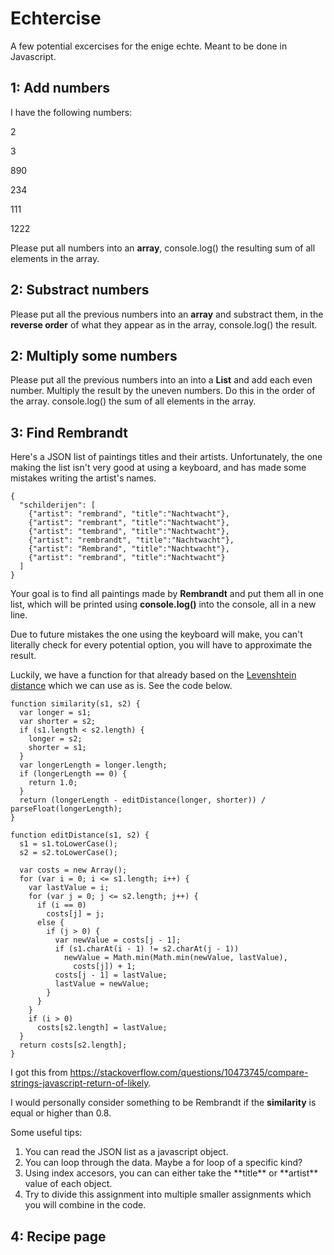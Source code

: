 
# Echtercise
A few potential excercises for the enige echte. Meant to be done in Javascript.

## 1: Add numbers

I have the following numbers:

2

3

890

234

111

1222



Please put all numbers into an **array**, console.log() the resulting sum of all elements in the array.


## 2: Substract numbers

Please put all the previous numbers into an **array** and substract them, in the **reverse order** of what they appear as in the array, console.log() the result.


## 2: Multiply some numbers

Please put all the previous numbers into an into a **List** and add each even number. Multiply the result by the uneven numbers. Do this in the order of the array. console.log() the sum of all elements in the array.

## 3: Find Rembrandt

Here's a JSON list of paintings titles and their artists. Unfortunately, the one making the list isn't very good at using a keyboard, and has made some mistakes writing the artist's names.

    {
      "schilderijen": [
        {"artist": "rembrand", "title":"Nachtwacht"},
        {"artist": "rembrant", "title":"Nachtwacht"},
        {"artist": "tembrand", "title":"Nachtwacht"},
        {"artist": "rembrandt", "title":"Nachtwacht"},
        {"artist": "Rembrand", "title":"Nachtwacht"},
        {"artist": "rembrand", "title":"Nachtwacht"}
      ]
    }

Your goal is to find all paintings made by **Rembrandt** and put them all in one list, which will be printed using **console.log()** into the console, all in a new line. 

Due to future mistakes the one using the keyboard will make, you can't literally check for every potential option, you will have to approximate the result.

Luckily, we have a function for that already based on the [Levenshtein distance]([https://en.wikipedia.org/wiki/Levenshtein_distance]) which we can use as is. See the code below.

    function similarity(s1, s2) {
      var longer = s1;
      var shorter = s2;
      if (s1.length < s2.length) {
        longer = s2;
        shorter = s1;
      }
      var longerLength = longer.length;
      if (longerLength == 0) {
        return 1.0;
      }
      return (longerLength - editDistance(longer, shorter)) / parseFloat(longerLength);
    }
    
    function editDistance(s1, s2) {
      s1 = s1.toLowerCase();
      s2 = s2.toLowerCase();
    
      var costs = new Array();
      for (var i = 0; i <= s1.length; i++) {
        var lastValue = i;
        for (var j = 0; j <= s2.length; j++) {
          if (i == 0)
            costs[j] = j;
          else {
            if (j > 0) {
              var newValue = costs[j - 1];
              if (s1.charAt(i - 1) != s2.charAt(j - 1))
                newValue = Math.min(Math.min(newValue, lastValue),
                  costs[j]) + 1;
              costs[j - 1] = lastValue;
              lastValue = newValue;
            }
          }
        }
        if (i > 0)
          costs[s2.length] = lastValue;
      }
      return costs[s2.length];
    }
    
I got this from https://stackoverflow.com/questions/10473745/compare-strings-javascript-return-of-likely.

I would personally consider something to be Rembrandt if the **similarity** is equal or higher than 0.8.

Some useful tips:

<ol>
    <li>You can read the JSON list as a javascript object.</li>
    <li>You can loop through the data. Maybe a for loop of a specific kind?</li>
     <li>Using index accesors, you can can either take the **title** or **artist** value of each object.</li>
     <li>Try to divide this assignment into multiple smaller assignments which you will combine in the code.</li>
</ol> 


## 4: Recipe page



